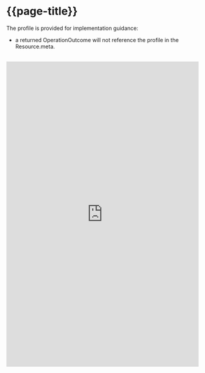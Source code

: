 # {{page-title}}

The profile is provided for implementation guidance:
- a returned OperationOutcome will not reference the profile in the Resource.meta. 

<br>


<iframe src="https://simplifier.net/guide/uk-core-implementation-guide-stu3-sequence/home/profilesandextensions/profile-ukcore-operationoutcome?version=current" frameBorder="0" height="800px" width="100%"></iframe>
